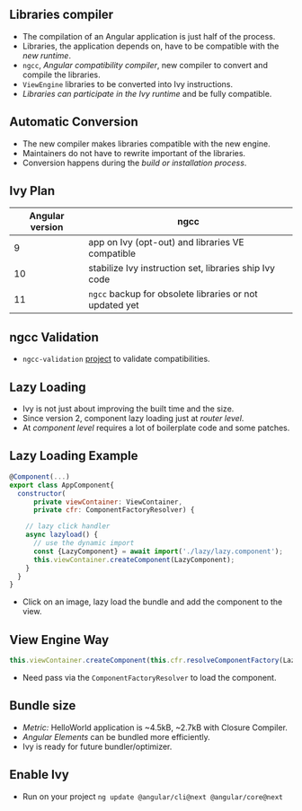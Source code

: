 ## Libraries compiler

- The compilation of an Angular application is just half of the process.
- Libraries, the application depends on, have to be compatible with the *new runtime*.
- `ngcc`, *Angular compatibility compiler*, new compiler to convert and compile the libraries.
- `ViewEngine` libraries to be converted into Ivy instructions.
- *Libraries can participate in the Ivy runtime* and be fully compatible.


## Automatic Conversion

- The new compiler makes libraries compatible with the new engine.
- Maintainers do not have to rewrite important of the libraries.
- Conversion happens during the *build or installation process*.


## Ivy Plan

| Angular version  | ngcc           |
| ---------------- |------------------------------------------------------ |
| 9                |app on Ivy (opt-out) and libraries VE compatible       |
| 10               |stabilize Ivy instruction set, libraries ship Ivy code |
| 11               |`ngcc` backup for obsolete libraries or not updated yet|


## ngcc Validation

- `ngcc-validation` [project](https://github.com/angular/ngcc-validation) to validate compatibilities.


## Lazy Loading

- Ivy is not just about improving the built time and the size.
- Since version 2, component lazy loading just at *router level*. 
- At *component level* requires a lot of boilerplate code and some patches.


## Lazy Loading Example

```javascript
@Component(...)
export class AppComponent{
  constructor(
      private viewContainer: ViewContainer,
      private cfr: ComponentFactoryResolver) {

    // lazy click handler
    async lazyload() {
      // use the dynamic import
      const {LazyComponent} = await import('./lazy/lazy.component');
      this.viewContainer.createComponent(LazyComponent);
    }
  }
}
```

- Click on an image, lazy load the bundle and add the component to the view.


## View Engine Way

```javascript
this.viewContainer.createComponent(this.cfr.resolveComponentFactory(LazyComponent));
```

- Need pass via the `ComponentFactoryResolver` to load the component.


## Bundle size

- *Metric:* HelloWorld application is ~4.5kB, ~2.7kB with Closure Compiler.
- *Angular Elements* can be bundled more efficiently.
- Ivy is ready for future bundler/optimizer.


## Enable Ivy

- Run on your project `ng update @angular/cli@next @angular/core@next`
